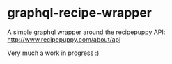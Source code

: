 # graphql-recipe-wrapper

A simple graphql wrapper around the recipepuppy API: 
http://www.recipepuppy.com/about/api

Very much a work in progress :)
